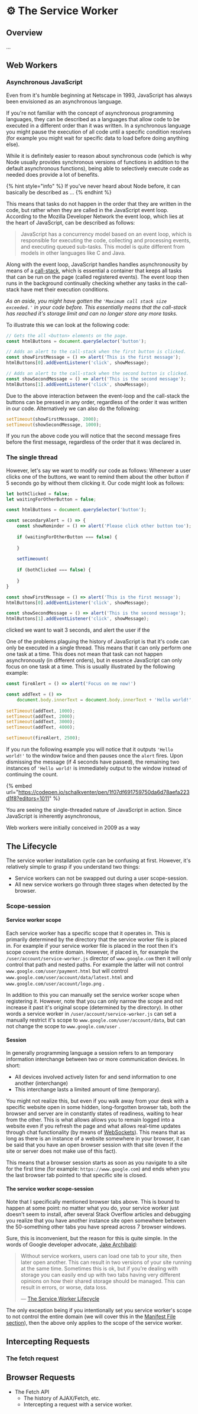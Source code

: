 # ⚙️ The Service Worker

## Overview

...

## Web Workers

### Asynchronous JavaScript

Even from it's humble beginning at Netscape in 1993, JavaScript has always been envisioned as an asynchronous language. 

If you're not familiar with the concept of asynchronous programming languages, they can be described as a languages that allow code to be executed in a different order than it was written. In a synchronous language you might pause the execution of all code until a specific condition resolves \(for example you might wait for specific data to load before doing anything else\).

While it is definitely easier to reason about synchronous code \(which is why Node usually provides synchronous versions of functions in addition to the default asynchronous functions\), being able to selectively execute code as needed does provide a lot of benefits.

{% hint style="info" %}
If you've never heard about Node before, it can basically be described as ...
{% endhint %}

This means that tasks do not happen in the order that they are written in the code, but rather when they are called in the JavaScript event loop. According to the Mozilla Developer Network the event loop, which lies at the heart of JavaScript, can be described as follows: 

> JavaScript has a concurrency model based on an event loop, which is responsible for executing the code, collecting and processing events, and executing queued sub-tasks. This model is quite different from models in other languages like C and Java.

Along with the event loop, JavaScript handles handles asynchronousity by means of a [call-stack](https://developer.mozilla.org/en-US/docs/Glossary/Call_stack), which is essential a container that keeps all tasks that can be run on the page \(called registered events\). The event loop then runs in the background continually checking whether any tasks in the call-stack have met their execution conditions. 

_As an aside, you might have gotten the  `'Maximum call stack size exceeded.'` in your code before. This essentially means that the call-stack has reached it's storage limit and can no longer store any more tasks._

To illustrate this we can look at the following code:

```javascript
// Gets the all <button> elements on the page.
const htmlButtons = document.querySelector('button');

// Adds an alert to the call-stack when the first button is clicked.
const showFirstMessage = () => alert('This is the first message'); 
htmlButtons[0].addEventListener('click', showMessage);

// Adds an alert to the call-stack when the second button is clicked.
const showSecondMessage = () => alert('This is the second message'); 
htmlButtons[1].addEventListener('click', showMessage);

```

Due to the above interaction between the event-loop and the call-stack the buttons can be pressed in any order, regardless of the order it was written in our code. Alternatively we can also do the following:

```javascript
setTimeout(showFirstMessage, 2000);
setTimeout(showSecondMessage, 1000);
```

If you run the above code you will notice that the second message fires before the first message, regardless of the order that it was declared in.

### The single thread

However, let's say we want to modify our code as follows: Whenever a user clicks one of the buttons, we want to remind them about the other button if 5 seconds go by without them clicking it. Our code might look as follows:

```javascript
let bothClicked = false;
let waitingForOtherButton = false;

const htmlButtons = document.querySelector('button');

const secondaryAlert = () => {
    const showReminder = () => alert('Please click other button too');
    
    if (waitingForOtherButton === false) {
    
    }
    
    setTimeount(
    
    if (bothClicked === false) {
        
    }
}

const showFirstMessage = () => alert('This is the first message'); 
htmlButtons[0].addEventListener('click', showMessage);

const showSecondMessage = () => alert('This is the second message'); 
htmlButtons[1].addEventListener('click', showMessage);

```



 clicked we want to wait 3 seconds, and alert the user if the 

One of the problems plaguing the history of JavaScript is that it's code can only be executed in a single thread. This means that it can only perform one one task at a time. This does not mean that task can not happen asynchronously \(in different orders\), but in essence JavaScript can only focus on one task at a time. This is usually illustrated by the following example:

```javascript
const fireAlert = () => alert('Focus on me now!')

const addText = () => 
    document.body.innerText = document.body.innerText + 'Hello world!';
    
setTimeout(addText, 1000);
setTimeout(addText, 2000);
setTimeout(addText, 3000);
setTimeout(addText, 4000);

setTimeout(fireAlert, 2500);

```

If you run the following example you will notice that it outputs `'Hello world!'` to the window twice and then pauses once the `alert` fires. Upon dismissing the message \(if 4 seconds have passed\), the remaining two instances of `'Hello world!` is immediately output to the window instead of continuing the count.

{% embed url="https://codepen.io/schalkventer/pen/1f07df691759750da6d78aefa223d1f8?editors=1011" %}

You are seeing the single-threaded nature of JavaScript in action. Since JavaScript is inherently asynchronous, 

Web workers were initially conceived in 2009 as a way 

## The Lifecycle

The service worker installation cycle can be confusing at first. However, it's relatively simple to grasp if you understand two things:

* Service workers can not be swapped out during a user scope-session.
* All new service workers go through three stages when detected by the browser.

### Scope-session

#### Service worker scope

Each service worker has a specific scope that it operates in. This is primarily determined by the directory that the service worker file is placed in. For example if your service worker file is placed in the root then it's scope covers the entire domain. However, if placed in, for example the  `/user/account/service-worker.js`  director of `www.google.com` then it will only control that path and nested paths. For example the latter will not control `www.google.com/user/payment.html` but will control `www.google.com/user/account/data/latest.html`  and `www.google.com/user/account/logo.png` .

In addition to this you can manually set the service worker scope when registering it. However, note that you can only narrow the scope and not increase it past it's original scope \(determined by the directory\). In other words a service worker in `/user/account/service-worker.js` can set a manually restrict it's scope to `www.google.com/user/account/data`, but  can not change the scope to `www.google.com/user` .

#### Session

In generally programming language a session refers to an temporary information interchange between two or more communication devices. In short:

* All devices involved actively listen for and send information to one another \(interchange\)
* This interchange lasts a limited amount of time \(temporary\).

You might not realize this, but even if you walk away from your desk with a specific website open in some hidden, long-forgotten browser tab, both the browser and server are in constantly states of readiness, waiting to hear from the other. This is what allows allows you to remain logged into a website even if you refresh the page and what allows real-time updates through chat functionality \(by means of [WebSockets](https://en.wikipedia.org/wiki/WebSocket)\). This means that as long as there is an instance of a website somewhere in your browser, it can be said that you have an open browser session with that site \(even if the site or server does not make use of this fact\).

This means that a browser session starts as soon as you navigate to a site for the first time \(for example: `https://www.google.com`\) and ends when you the last browser tab pointed to that specific site is closed.

#### The service worker scope-session

Note that I specifically mentioned browser tabs above. This is bound to happen at some point: no matter what you do, your service worker just doesn't seem to install, after several Stack Overflow articles and debugging you realize that you have another instance site open somewhere between the 50-something other tabs you have spread across 7 browser windows. 

Sure, this is inconvenient, but the reason for this is quite simple. In the words of Google developer advocate, [Jake Archibald](https://jakearchibald.com/): 

> Without service workers, users can load one tab to your site, then later open another. This can result in two versions of your site running at the same time. Sometimes this is ok, but if you're dealing with storage you can easily end up with two tabs having very different opinions on how their shared storage should be managed. This can result in errors, or worse, data loss.
>
> — [The Service Worker Lifecycle](https://developers.google.com/web/fundamentals/primers/service-workers/lifecycle)

The only exception being if you intentionally set you service worker's scope to not control the entire domain \(we will cover this in the [Manifest File section](manifest-file.md)\), then the above only applies to the scope of the service worker.

## Intercepting Requests

### The fetch request





## Browser Requests

* The Fetch API
  * The history of AJAX/Fetch, etc.
  * Intercepting a request with a service worker.

